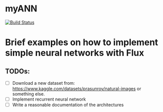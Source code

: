 # myANN

[![Build Status](https://github.com/paola-serra-sdg/myANN.jl/actions/workflows/CI.yml/badge.svg?branch=master)](https://github.com/paola-serra-sdg/myANN.jl/actions/workflows/CI.yml?query=branch%3Amaster)

# Brief examples on how to implement simple neural networks with Flux


## TODOs:
- [ ] Download a new dataset from: https://www.kaggle.com/datasets/prasunroy/natural-images or something else.
- [ ] Implement recurrent neural network
- [ ] Write a reasonable documentation of the architectures
